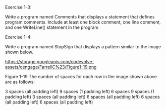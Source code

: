 Exercise 1-3:

Write a program named Comments that displays a statement that defines program comments. Include at least one block comment, one line comment, and one WriteLine() statement in the program.

Exercise 1-4:

Write a program named StopSign that displays a pattern similar to the image shown below.

https://storage.googleapis.com/codevolve-assets/cengage/FarrellC%23/Figure1-19.png

Figure 1-19
The number of spaces for each row in the image shown above are as follows:

3 spaces (all padding left)
9 spaces (1 padding left)
6 spaces
9 spaces (1 padding left)
3 spaces (all padding left)
6 spaces (all padding left)
6 spaces (all padding left)
6 spaces (all padding left)
